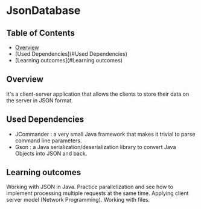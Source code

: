 # JsonDatabase

## Table of Contents
* [Overview](#Overview)
* [Used Dependencies](#Used Dependencies)
* [Learning outcomes](#Learning outcomes)

## Overview
It's a client-server application that allows the clients to store their data on the server in JSON format.

## Used Dependencies
- JCommander : a very small Java framework that makes it trivial to parse command line parameters.
- Gson : a Java serialization/deserialization library to convert Java Objects into JSON and back.

## Learning outcomes
 Working with JSON in Java. 
 Practice parallelization and see how to implement processing multiple requests at the same time.
 Applying client server model (Network Programming).
 Working with files.
